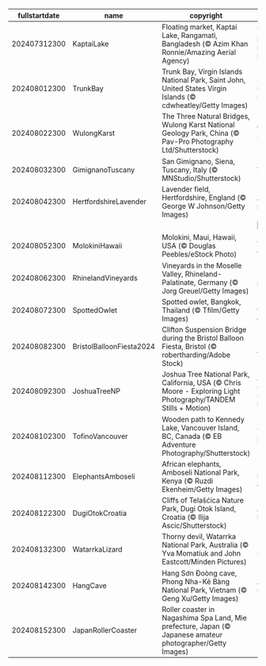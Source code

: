 |fullstartdate|name|copyright|title|image|
|--|--|--|--|--|
202407312300|KaptaiLake|Floating market, Kaptai Lake, Rangamati, Bangladesh (© Azim Khan Ronnie/Amazing Aerial Agency)|There's a boatload of bargains here|![](/en-GB/2024/08/202407312300KaptaiLake.jpg)|
202408012300|TrunkBay|Trunk Bay, Virgin Islands National Park, Saint John, United States Virgin Islands (© cdwheatley/Getty Images)|Somewhere under the rainbow|![](/en-GB/2024/08/202408012300TrunkBay.jpg)|
202408022300|WulongKarst|The Three Natural Bridges, Wulong Karst National Geology Park, China (© Pav-Pro Photography Ltd/Shutterstock)|Wulong's scenic trio|![](/en-GB/2024/08/202408022300WulongKarst.jpg)|
202408032300|GimignanoTuscany|San Gimignano, Siena, Tuscany, Italy (© MNStudio/Shutterstock)|A medieval Manhattan|![](/en-GB/2024/08/202408032300GimignanoTuscany.jpg)|
202408042300|HertfordshireLavender|Lavender field, Hertfordshire, England (© George W Johnson/Getty Images)|A sea of purple|![](/en-GB/2024/08/202408042300HertfordshireLavender.jpg)|
||||![](/en-GB/2024/08/.jpg)|
202408052300|MolokiniHawaii|Molokini, Maui, Hawaii, USA (© Douglas Peebles/eStock Photo)|Cratering to all tastes|![](/en-GB/2024/08/202408052300MolokiniHawaii.jpg)|
202408062300|RhinelandVineyards|Vineyards in the Moselle Valley, Rhineland-Palatinate, Germany (© Jorg Greuel/Getty Images)|'Riesling' to perfection|![](/en-GB/2024/08/202408062300RhinelandVineyards.jpg)|
202408072300|SpottedOwlet|Spotted owlet, Bangkok, Thailand (© Tfilm/Getty Images)|Big stare for a little owl|![](/en-GB/2024/08/202408072300SpottedOwlet.jpg)|
202408082300|BristolBalloonFiesta2024|Clifton Suspension Bridge during the Bristol Balloon Fiesta, Bristol (© robertharding/Adobe Stock)|Up, up and away|![](/en-GB/2024/08/202408082300BristolBalloonFiesta2024.jpg)|
202408092300|JoshuaTreeNP|Joshua Tree National Park, California, USA (© Chris Moore - Exploring Light Photography/TANDEM Stills + Motion)|Joshua under a starry blanket|![](/en-GB/2024/08/202408092300JoshuaTreeNP.jpg)|
202408102300|TofinoVancouver|Wooden path to Kennedy Lake, Vancouver Island, BC, Canada (© EB Adventure Photography/Shutterstock)|The path less taken|![](/en-GB/2024/08/202408102300TofinoVancouver.jpg)|
202408112300|ElephantsAmboseli|African elephants, Amboseli National Park, Kenya (© Ruzdi Ekenheim/Getty Images)|Herd you loud and clear|![](/en-GB/2024/08/202408112300ElephantsAmboseli.jpg)|
202408122300|DugiOtokCroatia|Cliffs of Telašćica Nature Park, Dugi Otok Island, Croatia (© Ilija Ascic/Shutterstock)|Adriatic heights|![](/en-GB/2024/08/202408122300DugiOtokCroatia.jpg)|
202408132300|WatarrkaLizard|Thorny devil, Watarrka National Park, Australia (© Yva Momatiuk and John Eastcott/Minden Pictures)|Feeling sharp today|![](/en-GB/2024/08/202408132300WatarrkaLizard.jpg)|
202408142300|HangCave|Hang Sơn Đoòng cave, Phong Nha-Kẻ Bàng National Park, Vietnam (© Geng Xu/Getty Images)|A 'hole' new world|![](/en-GB/2024/08/202408142300HangCave.jpg)|
202408152300|JapanRollerCoaster|Roller coaster in Nagashima Spa Land, Mie prefecture, Japan (© Japanese amateur photographer/Getty Images)|Buckle up!|![](/en-GB/2024/08/202408152300JapanRollerCoaster.jpg)|
